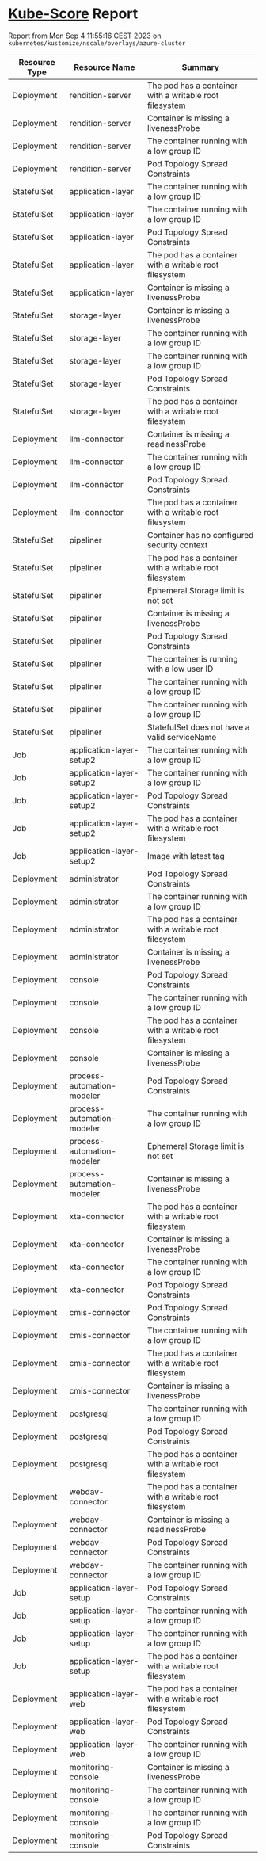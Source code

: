 # [Kube-Score](https://kube-score.com/) Report

Report from Mon Sep  4 11:55:16 CEST 2023 on `kubernetes/kustomize/nscale/overlays/azure-cluster`

| Resource Type | Resource Name | Summary |
| - | - | - |
| Deployment | rendition-server | The pod has a container with a writable root filesystem |
| Deployment | rendition-server | Container is missing a livenessProbe |
| Deployment | rendition-server | The container running with a low group ID |
| Deployment | rendition-server | Pod Topology Spread Constraints |
| StatefulSet | application-layer | The container running with a low group ID |
| StatefulSet | application-layer | The container running with a low group ID |
| StatefulSet | application-layer | Pod Topology Spread Constraints |
| StatefulSet | application-layer | The pod has a container with a writable root filesystem |
| StatefulSet | application-layer | Container is missing a livenessProbe |
| StatefulSet | storage-layer | Container is missing a livenessProbe |
| StatefulSet | storage-layer | The container running with a low group ID |
| StatefulSet | storage-layer | The container running with a low group ID |
| StatefulSet | storage-layer | Pod Topology Spread Constraints |
| StatefulSet | storage-layer | The pod has a container with a writable root filesystem |
| Deployment | ilm-connector | Container is missing a readinessProbe |
| Deployment | ilm-connector | The container running with a low group ID |
| Deployment | ilm-connector | Pod Topology Spread Constraints |
| Deployment | ilm-connector | The pod has a container with a writable root filesystem |
| StatefulSet | pipeliner | Container has no configured security context |
| StatefulSet | pipeliner | The pod has a container with a writable root filesystem |
| StatefulSet | pipeliner | Ephemeral Storage limit is not set |
| StatefulSet | pipeliner | Container is missing a livenessProbe |
| StatefulSet | pipeliner | Pod Topology Spread Constraints |
| StatefulSet | pipeliner | The container is running with a low user ID |
| StatefulSet | pipeliner | The container running with a low group ID |
| StatefulSet | pipeliner | The container running with a low group ID |
| StatefulSet | pipeliner | StatefulSet does not have a valid serviceName |
| Job | application-layer-setup2 | The container running with a low group ID |
| Job | application-layer-setup2 | The container running with a low group ID |
| Job | application-layer-setup2 | Pod Topology Spread Constraints |
| Job | application-layer-setup2 | The pod has a container with a writable root filesystem |
| Job | application-layer-setup2 | Image with latest tag |
| Deployment | administrator | Pod Topology Spread Constraints |
| Deployment | administrator | The container running with a low group ID |
| Deployment | administrator | The pod has a container with a writable root filesystem |
| Deployment | administrator | Container is missing a livenessProbe |
| Deployment | console | Pod Topology Spread Constraints |
| Deployment | console | The container running with a low group ID |
| Deployment | console | The pod has a container with a writable root filesystem |
| Deployment | console | Container is missing a livenessProbe |
| Deployment | process-automation-modeler | Pod Topology Spread Constraints |
| Deployment | process-automation-modeler | The container running with a low group ID |
| Deployment | process-automation-modeler | Ephemeral Storage limit is not set |
| Deployment | process-automation-modeler | Container is missing a livenessProbe |
| Deployment | xta-connector | The pod has a container with a writable root filesystem |
| Deployment | xta-connector | Container is missing a livenessProbe |
| Deployment | xta-connector | The container running with a low group ID |
| Deployment | xta-connector | Pod Topology Spread Constraints |
| Deployment | cmis-connector | Pod Topology Spread Constraints |
| Deployment | cmis-connector | The container running with a low group ID |
| Deployment | cmis-connector | The pod has a container with a writable root filesystem |
| Deployment | cmis-connector | Container is missing a livenessProbe |
| Deployment | postgresql | The container running with a low group ID |
| Deployment | postgresql | Pod Topology Spread Constraints |
| Deployment | postgresql | The pod has a container with a writable root filesystem |
| Deployment | webdav-connector | The pod has a container with a writable root filesystem |
| Deployment | webdav-connector | Container is missing a readinessProbe |
| Deployment | webdav-connector | Pod Topology Spread Constraints |
| Deployment | webdav-connector | The container running with a low group ID |
| Job | application-layer-setup | Pod Topology Spread Constraints |
| Job | application-layer-setup | The container running with a low group ID |
| Job | application-layer-setup | The container running with a low group ID |
| Job | application-layer-setup | The pod has a container with a writable root filesystem |
| Deployment | application-layer-web | The pod has a container with a writable root filesystem |
| Deployment | application-layer-web | Pod Topology Spread Constraints |
| Deployment | application-layer-web | The container running with a low group ID |
| Deployment | monitoring-console | Container is missing a livenessProbe |
| Deployment | monitoring-console | The container running with a low group ID |
| Deployment | monitoring-console | The container running with a low group ID |
| Deployment | monitoring-console | Pod Topology Spread Constraints |
